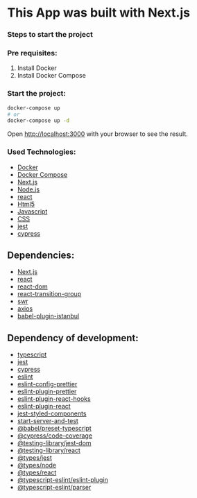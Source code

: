 # This App was built with Next.js

### Steps to start the project

### Pre requisites:

1. Install Docker
2. Install Docker Compose

### Start the project:

```bash
docker-compose up
# or
docker-compose up -d
```
Open [http://localhost:3000](http://localhost:3000) with your browser to see the result.

### Used Technologies:

 - [Docker](https://www.docker.com/)
 - [Docker Compose](https://docs.docker.com/compose/)
 - [Next.js](https://nextjs.org/)
 - [Node.js](https://nodejs.org/)
 - [react](https://facebook.github.io/react/)
 - [Html5](https://developer.mozilla.org/pt-BR/docs/Web/HTML)
 - [Javascript](https://developer.mozilla.org/en-US/docs/Web/JavaScript)
 - [CSS](https://developer.mozilla.org/en-US/docs/Web/CSS)
 - [jest](https://facebook.github.io/jest/)
 - [cypress](https://www.cypress.io/)

## Dependencies:

 - [Next.js](https://www.npmjs.com/package/next)
 - [react](https://www.npmjs.com/package/react)
 - [react-dom](https://www.npmjs.com/package/react-dom)
 - [react-transition-group](https://www.npmjs.com/package/react-transition-group)
 - [swr](https://www.npmjs.com/package/swr)
 - [axios](https://www.npmjs.com/package/axios)
 - [babel-plugin-istanbul](https://www.npmjs.com/package/babel-plugin-istanbul)

## Dependency of development:

 - [typescript](https://www.npmjs.com/package/typescript)
 - [jest](https://www.npmjs.com/package/jest)
 - [cypress](https://www.npmjs.com/package/eslint)
 - [eslint](https://www.npmjs.com/package/axios)
 - [eslint-config-prettier](https://www.npmjs.com/package/eslint-config-prettier)
 - [eslint-plugin-prettier](https://www.npmjs.com/package/eslint-plugin-prettier)
 - [eslint-plugin-react-hooks](https://www.npmjs.com/package/eslint-plugin-react-hooks)
 - [eslint-plugin-react](https://www.npmjs.com/package/eslint-plugin-react)
 - [jest-styled-components](https://www.npmjs.com/package/jest-styled-components)
 - [start-server-and-test](https://www.npmjs.com/package/start-server-and-test)
 - [@babel/preset-typescript](https://www.npmjs.com/package/@babel/preset-typescript)
 - [@cypress/code-coverage](https://www.npmjs.com/package/@cypress/code-coverage)
 - [@testing-library/jest-dom](https://www.npmjs.com/package/@testing-library/jest-dom)
 - [@testing-library/react](https://www.npmjs.com/package/@testing-library/react)
 - [@types/jest](https://www.npmjs.com/package/@types/jest)
 - [@types/node](https://www.npmjs.com/package/@types/node)
 - [@types/react](https://www.npmjs.com/package/@types/react)
 - [@typescript-eslint/eslint-plugin](https://www.npmjs.com/package/@typescript-eslint/eslint-plugin)
 - [@typescript-eslint/parser](https://www.npmjs.com/package/@typescript-eslint/parser)

